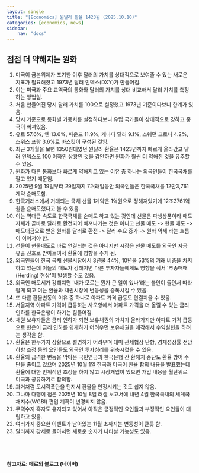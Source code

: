 ```yaml
---
layout: single
title: "[Economics] 원달러 환율 1423원 (2025.10.10)"
categories: [economics, news]
sidebar:
    nav: "docs"
---
```


## 점점 더 약해지는 원화
1. 미국이 금본위제가 포기한 이후 달러의 가치를 상대적으로 보여줄 수 있는 새로운 지표가 필요해졌고 1973년 달러 인덱스(DXY)가 만들어짐.
1. 이는 미국과 주요 교역국의 통화와 달러의 가치를 상대 비교해서 달러 가치를 측정하는 방법임.
1. 처음 만들어진 당시 달러 가치를 100으로 설정했고 1973년 기준이다보니 한계가 있음.
1. 당시 기준으로 통화별 가중치를 설정하다보니 유럽 국가들이 상대적으로 강하고 중국이 빠져있음.
1. 유로 57.6%, 엔 13.6%, 파운드 11.9%, 캐나다 달러 9.1%, 스웨던 크로나 4.2%, 스위스 프랑 3.6%로 바스킷이 구성된 것임.
1. 최근 3개월을 보면 1350원대였던 원달러 환율은 1423년까지 빠르게 올라갔고 달러 인덱스도 100 이하인 상황인 것을 감안하면 원화가 훨씬 더 약해진 것을 유추할 수 있음.
1. 원화가 다른 통화보다 빠르게 약해지고 있는 이유 중 하나는 외국인들이 한국국채를 팔고 있기 때문임.
1. 2025년 9월 19일부터 29일까지 7거래일동안 외국인들은 한국국채를 12만3,761계약 순매도함.
1. 한국거래소에서 거래되는 국채 선물 1계약은 1억원으로 정해져있기에 12조3761억원을 순매도했다고 볼 수 있음.
1. 이는 역대급 속도로 한국국채를 순매도 하고 있는 것인데 선물은 파생상품이라 매도 자체가 곧바로 달러로 환전되어 빠져나가는 것은 아니고 선물 매도 -> 현물 매도 -> 매도대금으로 받은 원화를 달러로 환전 -> 달러 수요 증가 -> 원화 약세 라는 흐름이 이어저야 함.
1. 선물이 현물매도로 바로 연결되는 것은 아니지만 시장은 선물 매도를 외국인 자금 유출 신호로 받아들여서 환율에 영향을 주게 됨.
1. 외국인들이 한국 국채 선물시장에서 3년물 44%, 10년물 53%의 거래 비중을 차지하고 있는데 이들의 매도가 강해지면 다른 투자자들에게도 영향을 줘서 '추종매매(Herding) 현상'이 발생할 수도 있음.
1. 외국인 매도세가 강해지면 '내가 모르는 뭔가 큰 일이 있나'라는 불안이 들면서 따라 팔게 되고 이는 환율과 채권시장에 변동성을 증폭시킬 수 있음.
1. 또 다른 환율변동의 이유 중 하나로 아파트 가격 급등도 연결지을 수 있음.
1. 서울지역 아파트 가격이 급등하는 사오항에서 아파트 가격을 더 올릴 수 있는 금리 인하를 한국은행이 하기는 힘들어짐.
1. 채권 보유자들은 금리 인하가 되면 보유채권의 가치가 올라가지만 아파트 가격 급등으로 한은이 금리 인하를 쉽게하기 어려우면 보유채권을 매각해서 수익실현을 하려는 생각을 함.
1. 환율은 한두가지 상황으로 설명하기 어려우며 대미 관세협상 난항, 경제성장률 전망 하향 조정 등의 요인들도 외국인 투자심리를 위축시켰을 수 있음.
1. 환율의 급격한 변동을 막아온 국민연금과 한국은행 간 환헤지 중단도 환율 방어 수단을 줄이고 있으며 2025년 10월 1일 한국과 미국이 환율 합의 내용을 발표했는데 환율에 대한 인위적인 조정을 하지 않고 시장개입이 있으면 개입 내용을 월단위로 미국과 공유하기로 합의함.
1. 과거처럼 도시락폭탄을 던져서 환율을 안정시키는 것도 쉽지 않음.
1. 그나마 다행이 점은 2025년 10월 8일 러셀 보고서에 내년 4월 한국국채의 세계국채지수(WGBI) 편입 계획이 변경되지 않음.
1. 무역수지 흑자도 유지되고 있어서 아직은 긍정적인 요인들과 부정적인 요인들이 대립하고 있음.
1. 여러가지 중요한 이벤트가 남아있는 11월 초까지는 변동성이 클듯 함.
1. 달러까지 강세로 돌아서면 새로운 숫자가 나타날 가능성도 있음.



<br/>
<br/>

#### 참고자료: 메르의 블로그 (네이버)
